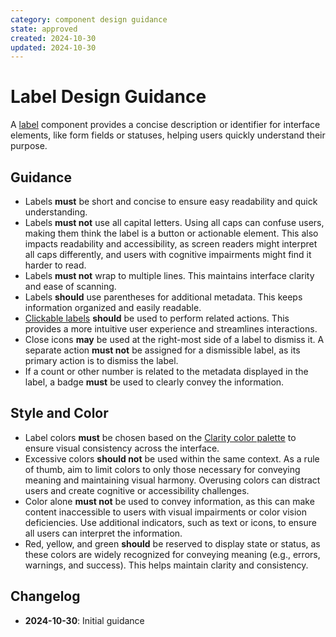 ```yaml
---
category: component design guidance
state: approved
created: 2024-10-30
updated: 2024-10-30
---
```


# Label Design Guidance

A [label](https://clarity.design/documentation/label) component provides a concise description or identifier for interface elements, like form fields or statuses, helping users quickly understand their purpose.

## Guidance

- Labels **must** be short and concise to ensure easy readability and quick understanding.
- Labels **must not** use all capital letters. Using all caps can confuse users, making them think the label is a button or actionable element. This also impacts readability and accessibility, as screen readers might interpret all caps differently, and users with cognitive impairments might find it harder to read.
- Labels **must not** wrap to multiple lines. This maintains interface clarity and ease of scanning.
- Labels **should** use parentheses for additional metadata. This keeps information organized and easily readable.
- [Clickable labels](https://clarity.design/documentation/label#clicking-labels) **should** be used to perform related actions. This provides a more intuitive user experience and streamlines interactions.
- Close icons **may** be used at the right-most side of a label to dismiss it. A separate action **must not** be assigned for a dismissible label, as its primary action is to dismiss the label.
- If a count or other number is related to the metadata displayed in the label, a badge **must** be used to clearly convey the information.

## Style and Color

- Label colors **must** be chosen based on the [Clarity color palette](https://clarity.design/documentation/color) to ensure visual consistency across the interface.
- Excessive colors **should not** be used within the same context. As a rule of thumb, aim to limit colors to only those necessary for conveying meaning and maintaining visual harmony. Overusing colors can distract users and create cognitive or accessibility challenges.
- Color alone **must not** be used to convey information, as this can make content inaccessible to users with visual impairments or color vision deficiencies. Use additional indicators, such as text or icons, to ensure all users can interpret the information.
- Red, yellow, and green **should** be reserved to display state or status, as these colors are widely recognized for conveying meaning (e.g., errors, warnings, and success). This helps maintain clarity and consistency.

## Changelog

- **2024-10-30**: Initial guidance
